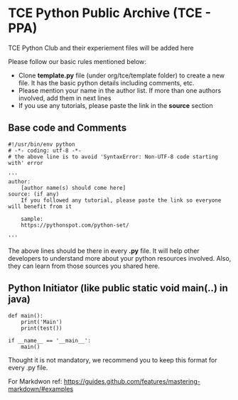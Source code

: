 # TCE Python Public Archive (TCE - PPA)
TCE Python Club and their experiement files will be added here

Please follow our basic rules mentioned below:
* Clone **template.py** file (under org/tce/template folder) to create a new file. It has the basic python details including comments, etc.
* Please mention your name in the author list. If more than one authors involved, add them in next lines
* If you use any tutorials, please paste the link in the **source** section


## Base code and Comments
```
#!/usr/bin/env python
# -*- coding: utf-8 -*-
# the above line is to avoid 'SyntaxError: Non-UTF-8 code starting with' error

'''
author:
    [author name(s) should come here]
source: (if any)
    If you followed any tutorial, please paste the link so everyone will benefit from it
    
    sample:
    https://pythonspot.com/python-set/
    
'''
```

The above lines should be there in every **.py** file. It will help other developers to understand more about your python resources involved. Also, they can learn from those sources you shared here.


## Python Initiator (like public static void main(..) in java)
```
def main():
    print('Main')
    print(test())

if __name__ == '__main__':
    main()
```

Thought it is not mandatory, we recommend you to keep this format for every .py file. 


For Markdwon ref: https://guides.github.com/features/mastering-markdown/#examples

